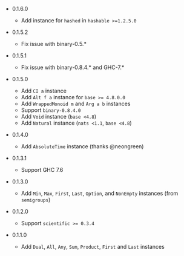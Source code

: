 - 0.1.6.0
  - Add instance for `hashed` in `hashable >=1.2.5.0`

- 0.1.5.2
  - Fix issue with binary-0.5.*

- 0.1.5.1
  - Fix issue with binary-0.8.4.* and GHC-7.*

- 0.1.5.0
  - Add `CI a` instance
  - Add `Alt f a` instance for `base >= 4.8.0.0`
  - Add `WrappedMonoid m` and `Arg a b` instances
  - Support `binary-0.8.4.0`
  - Add `Void` instance (`base <4.8`)
  - Add `Natural` instance (`nats <1.1`, `base <4.8`)

- 0.1.4.0
  - Add `AbsoluteTime` instance (thanks @neongreen)

- 0.1.3.1
  - Support GHC 7.6

- 0.1.3.0
  - Add `Min`, `Max`, `First`, `Last`, `Option`, and `NonEmpty` instances (from `semigroups`)

- 0.1.2.0
  - Support `scientific >= 0.3.4`

- 0.1.1.0
  - Add `Dual`, `All`, `Any`, `Sum`, `Product`, `First` and `Last` instances
